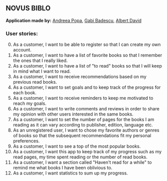 ## NOVUS BIBLO

**Application made by:** [Andreea Popa](https://github.com/andreea-popa22), [Gabi Badescu](https://github.com/BadescuGabi), [Albert David](https://github.com/albertdavid00) 

### User stories:
0. As a customer, I want to be able to register so that I can create my own account.
1. As a customer, I want to have a list of favorite books so that I remember the ones that I really liked.
2. As a customer, I want to have a list of "to read" books so that I will keep in mind what I want to read.
3. As a customer, I want to receive recommendations based on my previous read books.
4. As a customer, I want to set goals and to keep track of the progress for each book.
5. As a customer, I want to receive reminders to keep me motivated to reach my goals.
6. As a customer, I want to write comments and reviews in order to share my opinion with other users interested in the same books.
7. As a customer, I want to set the number of pages for the books I am reading as it can vary according to publisher, edition, language etc.
8. As an unregistered user, I want to chose my favorite authors or genres of books so that the subsequent recommendations fit my personal preferences.
9. As a customer, I want to see a top of the most popular books.
10. As a customer, I want this app to keep track of my progress such as my read pages, my time spent reading or the number of read books.
11. As a customer, I want a section called "Haven't read for a while" to remind me what books I have been oblivious to.
12. As a customer, I want statistics to sum up my progress.

